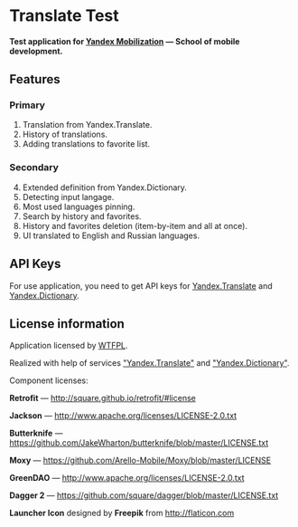 # Translate Test

#### Test application for [Yandex Mobilization](https://yandex.ru/mobilization/) — School of mobile development.

## Features

### Primary

1. Translation from Yandex.Translate.
2. History of translations.
3. Adding translations to favorite list.

### Secondary

4. Extended definition from Yandex.Dictionary.
5. Detecting input langage.
6. Most used languages pinning.
7. Search by history and favorites.
8. History and favorites deletion (item-by-item and all at once).
9. UI translated to English and Russian languages.

## API Keys

For use application, you need to get API keys for [Yandex.Translate](https://tech.yandex.com/keys/get/?service=trnsl) and [Yandex.Dictionary](https://tech.yandex.com/keys/get/?service=dict).

## License information

Application licensed by [WTFPL](http://www.wtfpl.net/).

Realized with help of services ["Yandex.Translate"](http://translate.yandex.ru/") and ["Yandex.Dictionary"](https://tech.yandex.ru/dictionary/).

Component licenses:

__Retrofit__ — http://square.github.io/retrofit/#license

__Jackson__ — http://www.apache.org/licenses/LICENSE-2.0.txt

__Butterknife__ — https://github.com/JakeWharton/butterknife/blob/master/LICENSE.txt

__Moxy__ — https://github.com/Arello-Mobile/Moxy/blob/master/LICENSE

__GreenDAO__ — http://www.apache.org/licenses/LICENSE-2.0.txt

__Dagger 2__ — https://github.com/square/dagger/blob/master/LICENSE.txt

__Launcher Icon__ designed by __Freepik__ from http://flaticon.com
